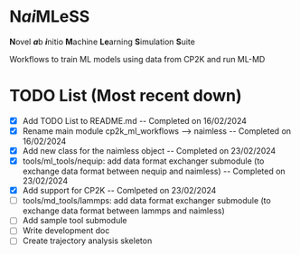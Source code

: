 # N*ai*MLeSS
**N**ovel ***a***b ***i***nitio **M**achine **Le**arning **S**imulation **S**uite

Workflows to train ML models using data from CP2K and run ML-MD

# TODO List (Most recent down)
- [X] Add TODO List to README.md -- Completed on 16/02/2024
- [X] Rename main module cp2k_ml_workflows --> naimless -- Completed on 16/02/2024
- [X] Add new class for the naimless object -- Completed on 23/02/2024
- [X] tools/ml_tools/nequip: add data format exchanger submodule (to exchange data format between nequip and naimless) -- Completed on 23/02/2024
- [X] Add support for CP2K -- Comlpeted on 23/02/2024
- [ ] tools/md_tools/lammps: add data format exchanger submodule (to exchange data format between lammps and naimless)
- [ ] Add sample tool submodule
- [ ] Write development doc
- [ ] Create trajectory analysis skeleton